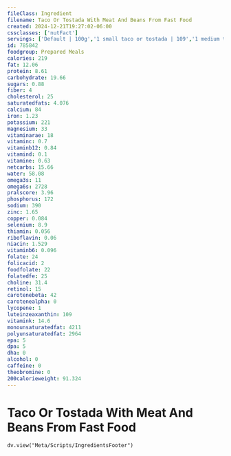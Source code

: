 ```yaml
---
fileClass: Ingredient
filename: Taco Or Tostada With Meat And Beans From Fast Food
created: 2024-12-21T19:27:02-06:00
cssclasses: ['nutFact']
servings: ['Default | 100g','1 small taco or tostada | 109','1 medium taco or tostada | 133','1 large taco or tostada | 230','1 taco or tostada, ns size | 133','1 taco bell tostada | 170','1 mexican pizza | 216','1 cup | 122']
id: 785842
foodgroup: Prepared Meals
calories: 219
fat: 12.06
protein: 8.61
carbohydrate: 19.66
sugars: 0.88
fiber: 4
cholesterol: 25
saturatedfats: 4.076
calcium: 84
iron: 1.23
potassium: 221
magnesium: 33
vitaminarae: 18
vitaminc: 0.7
vitaminb12: 0.84
vitamind: 0.1
vitamine: 0.63
netcarbs: 15.66
water: 58.08
omega3s: 11
omega6s: 2728
pralscore: 3.96
phosphorus: 172
sodium: 390
zinc: 1.65
copper: 0.084
selenium: 8.9
thiamin: 0.056
riboflavin: 0.06
niacin: 1.529
vitaminb6: 0.096
folate: 24
folicacid: 2
foodfolate: 22
folatedfe: 25
choline: 31.4
retinol: 15
carotenebeta: 42
carotenealpha: 0
lycopene: 1
luteinzeaxanthin: 109
vitamink: 14.6
monounsaturatedfat: 4211
polyunsaturatedfat: 2964
epa: 5
dpa: 5
dha: 0
alcohol: 0
caffeine: 0
theobromine: 0
200calorieweight: 91.324
---
```


# Taco Or Tostada With Meat And Beans From Fast Food

```dataviewjs
dv.view("Meta/Scripts/IngredientsFooter")
```